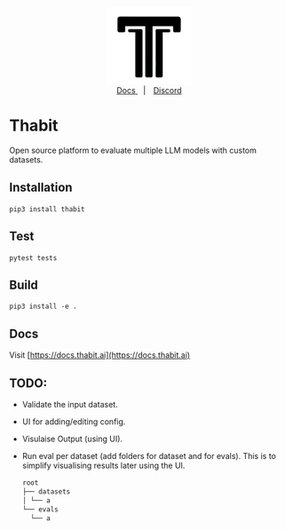 <div align="center">
  <img src="./docs/assets/img/thabit-logo.png" width="30%" alt=Thabit" />
</div>

<div align="center" style="line-height: 1;">
  <a href="https://docs.thabit.ai" target="_blank" style="margin: 2px;">
    Docs
  </a>
  &nbsp; | &nbsp;
  <a href="https://discord.gg/5XQgnjXQ" target="_blank" style="margin: 2px;">
    Discord
  </a>
</div>

# Thabit

Open source platform to evaluate multiple LLM models with custom datasets.

## Installation

```shell
pip3 install thabit
```

## Test

```shell
pytest tests
```

## Build

```shell
pip3 install -e .
```

## Docs

Visit [https://docs.thabit.ai](https://docs.thabit.ai)

## TODO:

- Validate the input dataset.
- UI for adding/editing config.
- Visulaise Output (using UI).
- Run eval per dataset (add folders for dataset and for evals).
  This is to simplify visualising results later using the UI.

  ```
  root
  ├── datasets
  │ └── a
  └── evals
    └── a
  ```
